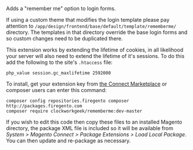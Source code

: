 Adds a "remember me" option to login forms.

If using a custom theme that modifies the login template please pay attention to `/app/design/frontend/base/default/template/rememberme/` directory. The templates in that directory override the base login forms and so custom changes need to be duplicated there.

This extension works by extending the lifetime of cookies, in all likelihood your server will also need to extend the lifetime of it's sessions. To do this add the following to the site's `.htaccess` file:

    php_value session.gc_maxlifetime 2592000

To install, get your extension key from [the Connect Marketplace](http://www.magentocommerce.com/magento-connect/remember-me.html) or composer users can enter this command:

    composer config repositories.firegento composer http://packages.firegento.com
    composer require clockworkgeek/rememberme:dev-master
  
If you wish to edit this code then copy these files to an installed Magento directory, the package XML file is included so it will be available from _System > Magento Connect > Package Extensions > Load Local Package_.
You can then update and re-package as necessary.
